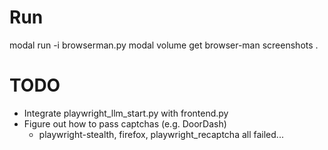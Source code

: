 # Run
modal run -i browserman.py
modal volume get browser-man screenshots .

# TODO
- Integrate playwright_llm_start.py with frontend.py
- Figure out how to pass captchas (e.g. DoorDash)
  - playwright-stealth, firefox, playwright_recaptcha all failed...
